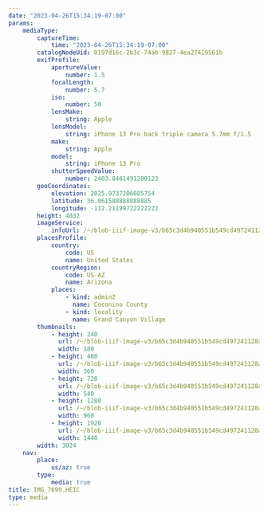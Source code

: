 ```yaml
---
date: "2023-04-26T15:34:19-07:00"
params:
    mediaType:
        captureTime:
            time: "2023-04-26T15:34:19-07:00"
        catalogNodeUid: 0197d16c-2b3c-74ab-9827-4ea27419561b
        exifProfile:
            apertureValue:
                number: 1.5
            focalLength:
                number: 5.7
            iso:
                number: 50
            lensMake:
                string: Apple
            lensModel:
                string: iPhone 13 Pro back triple camera 5.7mm f/1.5
            make:
                string: Apple
            model:
                string: iPhone 13 Pro
            shutterSpeedValue:
                number: 2403.8461491200123
        geoCoordinates:
            elevation: 2025.9737206085754
            latitude: 36.061588888888885
            longitude: -112.21199722222222
        height: 4032
        imageService:
            infoUrl: /~/blob-iiif-image-v3/b65c3d4b940551b549cd497241128a321a750c367525c6320aff4713f3a09a3a/info.json
        placesProfile:
            country:
                code: US
                name: United States
            countryRegion:
                code: US-AZ
                name: Arizona
            places:
                - kind: admin2
                  name: Coconino County
                - kind: locality
                  name: Grand Canyon Village
        thumbnails:
            - height: 240
              url: /~/blob-iiif-image-v3/b65c3d4b940551b549cd497241128a321a750c367525c6320aff4713f3a09a3a/full/180%2C240/0/default.jpg
              width: 180
            - height: 480
              url: /~/blob-iiif-image-v3/b65c3d4b940551b549cd497241128a321a750c367525c6320aff4713f3a09a3a/full/360%2C480/0/default.jpg
              width: 360
            - height: 720
              url: /~/blob-iiif-image-v3/b65c3d4b940551b549cd497241128a321a750c367525c6320aff4713f3a09a3a/full/540%2C720/0/default.jpg
              width: 540
            - height: 1280
              url: /~/blob-iiif-image-v3/b65c3d4b940551b549cd497241128a321a750c367525c6320aff4713f3a09a3a/full/960%2C1280/0/default.jpg
              width: 960
            - height: 1920
              url: /~/blob-iiif-image-v3/b65c3d4b940551b549cd497241128a321a750c367525c6320aff4713f3a09a3a/full/1440%2C1920/0/default.jpg
              width: 1440
        width: 3024
    nav:
        place:
            us/az: true
        type:
            media: true
title: IMG_7699.HEIC
type: media
---
```

